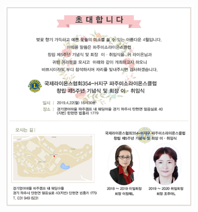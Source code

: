 <html>
  <head>
        <title></title>
   </head>
   <body>
         <img src="1010.jpg">
    </body>
